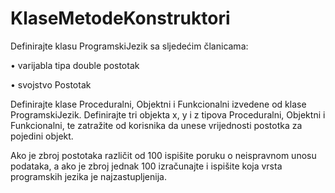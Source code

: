 # KlaseMetodeKonstruktori

Definirajte klasu ProgramskiJezik sa sljedećim članicama:

• varijabla tipa double postotak

• svojstvo Postotak

Definirajte klase Proceduralni, Objektni i Funkcionalni izvedene od klase ProgramskiJezik.
Definirajte tri objekta x, y i z tipova Proceduralni, Objektni i Funkcionalni, te zatražite od
korisnika da unese vrijednosti postotka za pojedini objekt.

Ako je zbroj postotaka različit od 100 ispišite poruku o neispravnom unosu podataka, a ako je
zbroj jednak 100 izračunajte i ispišite koja vrsta programskih jezika je najzastupljenija.
